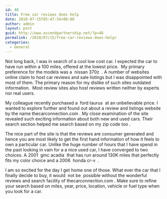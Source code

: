 ```yaml
---
id: 48
title: Free car reviews does help
date: 2010-07-15T05:47:54+00:00
author: admin
layout: post
guid: http://www.ascendpartnership.net/?p=48
permalink: /2010/07/15/free-car-reviews-does-help/
categories:
  - General
---
```

Not long back, I was in search of a cool low cost car. I expected the car to have run within a 100 miles, offered at the lowest price.  My primary preference for the models was a &nbsp;nissan 370z&nbsp; . A number of websites online claim to host car reviews and sale listings but I was disappointed with most of them. The primary reason for my dislike of such sites outdated information.  Most review sites also host reviews written neither by experts nor real users.

My colleague recently purchased a &nbsp;ford taurus&nbsp; at an unbelievable price. I wanted to explore further and found out about a review and listings website by the name thecarconnection.com . My close examination of the site revealed such exciting information about both new and used cars. Their search section helped me search based on my zip code too .

The nice part of the site is that the reviews are consumer generated and hence you are most likely to get the first hand information of how it feels to own a particular car. Unlike the huge number of hours that I have spend in the past looking in vain for a a nice used car, I have converged to two choices. A 2001 &nbsp;gmc acadia&nbsp; that has run around 130K miles that perfectly fits my color choice and a 2006 &nbsp;honda cr-v&nbsp; .

I am so excited for the day I get home one of those. What ever the car that I finally decide to buy, it would  not be  possible without the wonderful reviews and search facility of thecarconnection.com . Make sure to refine your search based on miles, year, price, location, vehicle or fuel type when you look for a car.